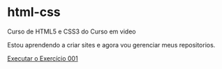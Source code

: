 # html-css

Curso de HTML5 e CSS3 do Curso em video

Estou aprendendo a criar sites e agora vou gerenciar meus repositorios.

<a href="https://luisgustavo404.github.io/html-css/exerc%C3%ADcios/ex001/index.html">Executar o Exercício 001</a>